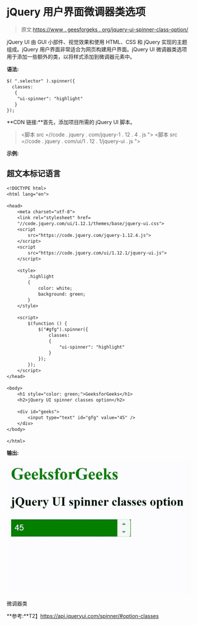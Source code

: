 # jQuery 用户界面微调器类选项

> 原文:[https://www . geesforgeks . org/jquery-ui-spinner-class-option/](https://www.geeksforgeeks.org/jquery-ui-spinner-classes-option/)

jQuery UI 由 GUI 小部件、视觉效果和使用 HTML、CSS 和 jQuery 实现的主题组成。jQuery 用户界面非常适合为网页构建用户界面。jQuery UI 微调器类选项用于添加一些额外的类，以将样式添加到微调器元素中。

**语法:**

```
$( ".selector" ).spinner({
  classes:
   {
    "ui-spinner": "highlight"
   }
});
```

**CDN 链接:**首先，添加项目所需的 jQuery UI 脚本。

> <link rel="”stylesheet”" href="”//code.jquery.com/ui/1.12.1/themes/smoothness/jquery-ui.css”">
> <脚本 src =//code . jquery . com/jquery-1 . 12 . 4 . js "></脚本>
> <脚本 src =//code . jquery . com/ui/1 . 12 . 1/jquery-ui . js "></脚本>

**示例:**

## 超文本标记语言

```
<!DOCTYPE html>
<html lang="en">

<head>
    <meta charset="utf-8">
    <link rel="stylesheet" href=
    "//code.jquery.com/ui/1.12.1/themes/base/jquery-ui.css">
    <script 
        src="https://code.jquery.com/jquery-1.12.4.js">
    </script>
    <script 
        src="https://code.jquery.com/ui/1.12.1/jquery-ui.js">
    </script>

    <style>
        .highlight
        {
            color: white;
            background: green;
        }
    </style>

    <script>
        $(function () {
            $("#gfg").spinner({
                classes:
                {
                    "ui-spinner": "highlight"
                }
            });
        });
    </script>
</head>

<body>
    <h1 style="color: green;">GeeksforGeeks</h1>
    <h2>jQuery UI spinner classes option</h2>

    <div id="geeks">
        <input type="text" id="gfg" value="45" />
    </div>
</body>

</html>
```

**输出:**

![](img/064c669d83b752f25dcb2410d298cc88.png)

微调器类

**参考:**T2】https://api.jqueryui.com/spinner/#option-classes